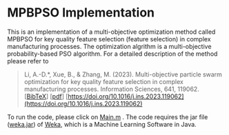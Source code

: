 # MPBPSO Implementation

This is an implementation of a multi-objective optimization method called 
MPBPSO for key quality feature selection (feature selection) in complex manufacturing processes. The optimization algrithm is a multi-objective probability-based PSO algorithm. For a detailed description of the method please refer to 

> Li, A.-D.*, Xue, B., & Zhang, M. (2023). Multi-objective particle swarm optimization for key quality feature selection in complex manufacturing processes. Information Sciences, 641, 119062. [[BibTeX](https://andali89.github.io/homepage/bibfiles/Li2023MPBPSO.bib)] [[pdf](https://andali89.github.io/homepage/pubs/2023_MPBPSO_for_KQF_selection.pdf)] [https://doi.org/10.1016/j.ins.2023.119062](https://doi.org/10.1016/j.ins.2023.119062)

To run the code, please click on [Main.m](matlab_code/Main.m) . The code requires the jar file ([weka.jar](matlab_code/weka.jar)) of [Weka](https://www.cs.waikato.ac.nz/ml/weka/), which is a Machine Learning Software in Java.
